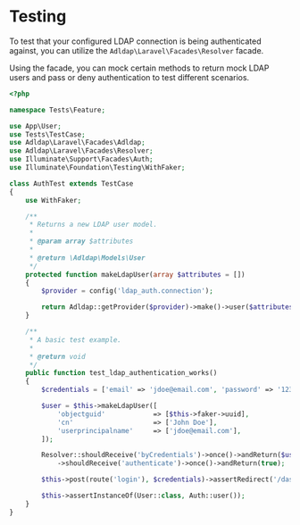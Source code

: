 # Testing

To test that your configured LDAP connection is being authenticated against, you can utilize the `Adldap\Laravel\Facades\Resolver` facade.

Using the facade, you can mock certain methods to return mock LDAP users
and pass or deny authentication to test different scenarios.

```php
<?php

namespace Tests\Feature;

use App\User;
use Tests\TestCase;
use Adldap\Laravel\Facades\Adldap;
use Adldap\Laravel\Facades\Resolver;
use Illuminate\Support\Facades\Auth;
use Illuminate\Foundation\Testing\WithFaker;

class AuthTest extends TestCase
{
    use WithFaker;

    /**
     * Returns a new LDAP user model.
     *
     * @param array $attributes
     *
     * @return \Adldap\Models\User
     */
    protected function makeLdapUser(array $attributes = [])
    {
        $provider = config('ldap_auth.connection');

        return Adldap::getProvider($provider)->make()->user($attributes);
    }

    /**
     * A basic test example.
     *
     * @return void
     */
    public function test_ldap_authentication_works()
    {
        $credentials = ['email' => 'jdoe@email.com', 'password' => '12345'];

        $user = $this->makeLdapUser([
            'objectguid'            => [$this->faker->uuid],
            'cn'                    => ['John Doe'],
            'userprincipalname'     => ['jdoe@email.com'],
        ]);

        Resolver::shouldReceive('byCredentials')->once()->andReturn($user)
            ->shouldReceive('authenticate')->once()->andReturn(true);

        $this->post(route('login'), $credentials)->assertRedirect('/dashboard');

        $this->assertInstanceOf(User::class, Auth::user());
    }
}
```
